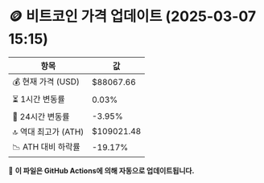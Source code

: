 # 🪙 비트코인 가격 업데이트 (2025-03-07 15:15)

| 항목                | 값 |
|--------------------|----------------|
| 💰 현재 가격 (USD) | $88067.66 |
| ⏳ 1시간 변동률    | 0.03% |
| 📆 24시간 변동률   | -3.95% |
| 🔝 역대 최고가 (ATH) | $109021.48 |
| 📉 ATH 대비 하락률 | -19.17% |

🔄 **이 파일은 GitHub Actions에 의해 자동으로 업데이트됩니다.**
